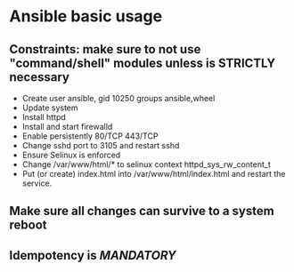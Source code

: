 # Ansible basic usage

## Constraints: make sure to not use "command/shell" modules unless is STRICTLY necessary

- Create user ansible, gid 10250 groups ansible,wheel
- Update system
- Install httpd
- Install and start firewalld
- Enable persistently 80/TCP 443/TCP
- Change sshd port to 3105 and restart sshd
- Ensure Selinux is enforced
- Change /var/www/html/* to selinux context httpd_sys_rw_content_t
- Put (or create) index.html into /var/www/html/index.html and restart the service.

## Make sure all changes can survive to a system reboot

## Idempotency is *MANDATORY* 
